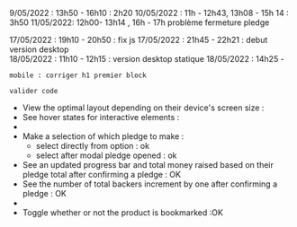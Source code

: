 9/05/2022 : 13h50 - 16h10 :  2h20
10/05/2022 : 11h - 12h43, 13h08 - 15h 14 : 3h50
11/05/2022: 12h00- 13h14 , 16h - 17h
    problème fermeture pledge

  17/05/2022 : 19h10 - 20h50 : fix js
  17/05/2022 : 21h45 - 22h21 : debut version desktop\
  18/05/2022 : 11h10 -  12h15 : version desktop statique
  18/05/2022 : 14h25 - 

    mobile : corriger h1 premier block

    valider code

- View the optimal layout depending on their device's screen size :
- See hover states for interactive elements : 
- 
- Make a selection of which pledge to make :
  - select directly from option : ok
  - select after modal pledge opened :  ok
- See an updated progress bar and total money raised based on their pledge total after confirming a pledge : OK
- See the number of total backers increment by one after confirming a pledge :  OK
- 
- Toggle whether or not the product is bookmarked :OK


